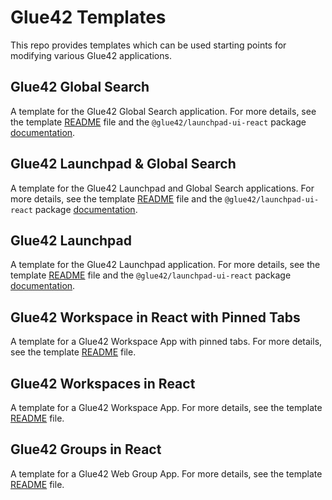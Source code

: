 # Glue42 Templates

This repo provides templates which can be used starting points for modifying various Glue42 applications.

## Glue42 Global Search

A template for the Glue42 Global Search application. For more details, see the template [README](./global-search/README.md) file and the `@glue42/launchpad-ui-react` package [documentation](https://www.npmjs.com/package/@glue42/launchpad-ui-react).

## Glue42 Launchpad & Global Search

A template for the Glue42 Launchpad and Global Search applications. For more details, see the template [README](./launchpad-global-search/README.md) file and the `@glue42/launchpad-ui-react` package [documentation](https://www.npmjs.com/package/@glue42/launchpad-ui-react).

## Glue42 Launchpad

A template for the Glue42 Launchpad application. For more details, see the template [README](./launchpad/README.md) file and the `@glue42/launchpad-ui-react` package [documentation](https://www.npmjs.com/package/@glue42/launchpad-ui-react).

## Glue42 Workspace in React with Pinned Tabs

A template for a Glue42 Workspace App with pinned tabs. For more details, see the template [README](./workspaces-react-pinned-tabs/README.md) file.

## Glue42 Workspaces in React

A template for a Glue42 Workspace App. For more details, see the template [README](./workspaces-react/README.md) file.

## Glue42 Groups in React

A template for a Glue42 Web Group App. For more details, see the template [README](./workspaces-react/README.md) file.
